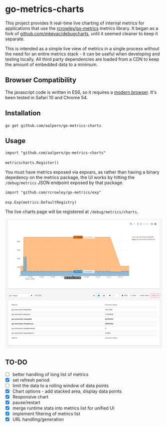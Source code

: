 # go-metrics-charts

This project provides It real-time live charting of internal metrics
for applications that use the
[rcrowley/go-metrics](https://github.com/rcrowley/go-metrics) metrics
library. It began as a fork of
[github.com/mkevac/debugcharts](http://github.com/mkevac/debugcharts),
until it seemed cleaner to keep it separate.

This is intended as a simple live view of metrics in a single process
without the need for an entire metrics stack - it can be useful when
developing and testing locally. All third party dependencies are
loaded from a CDN to keep the amount of embedded data to a minimum.

## Browser Compatibility

The javascript code is written in ES6, so it requires a
[modern browser](http://kangax.github.io/compat-table/es6/). It's been
tested in Safari 10 and Chrome 54.

## Installation

`go get github.com/aalpern/go-metrics-charts`

## Usage

```
import "github.com/aalpern/go-metrics-charts"

metricscharts.Register()
```

You must have metrics exposed via expvars, as rather than having a
binary depedency on the metrics package, the UI works by hitting the
`/debug/metrics` JSON endpoint exposed by that package.

```
import "github.com/rcrowley/go-metrics/exp"

exp.Exp(metrics.DefaultRegistry)
```

The live charts page will be registered at `/debug/metrics/charts`.

![screenshot](screenshot.png)

## TO-DO

* [ ] better handling of long list of metrics
* [x] set refresh period
* [ ] limit the data to a rolling window of <n> data points
* [x] Chart options - add stacked area, display data points
* [x] Responsive chart
* [x] pause/restart
* [x] merge runtime stats into metrics list for unified UI
* [x] implement filtering of metrics list
* [x] URL handling/generation
